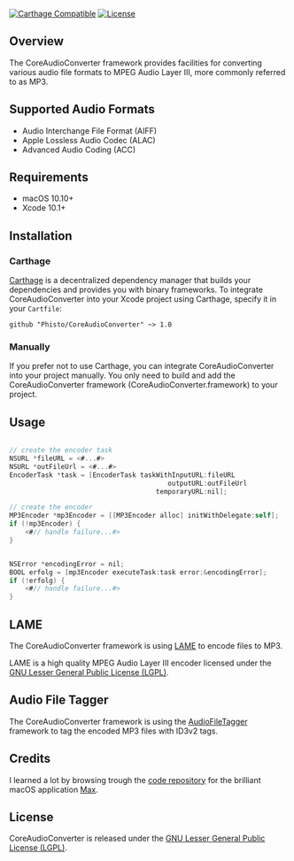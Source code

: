 [![Carthage Compatible](https://img.shields.io/badge/Carthage-compatible-4BC51D.svg?style=flat)](https://github.com/Carthage/Carthage)
[![License](https://img.shields.io/github/license/phisto/CoreAudioConverter.svg)](https://github.com/Phisto/CoreAudioConverter)


## Overview

The CoreAudioConverter framework provides facilities for converting various audio file formats to MPEG Audio Layer III, 
more commonly referred to as MP3.


## Supported Audio Formats

- Audio Interchange File Format (AIFF)
- Apple Lossless Audio Codec (ALAC)
- Advanced Audio Coding (ACC)


## Requirements

- macOS 10.10+
- Xcode 10.1+


## Installation

### Carthage

[Carthage](https://github.com/Carthage/Carthage) is a decentralized dependency manager that builds your dependencies and provides you with binary frameworks. To integrate CoreAudioConverter into your Xcode project using Carthage, specify it in your `Cartfile`:

```ogdl
github "Phisto/CoreAudioConverter" ~> 1.0
```

### Manually

If you prefer not to use Carthage, you can integrate CoreAudioConverter into your project manually.
You only need to build and add the CoreAudioConverter framework (CoreAudioConverter.framework) to your project. 


## Usage

```objectivec

// create the encoder task
NSURL *fileURL = <#...#>
NSURL *outFileUrl = <#...#>
EncoderTask *task = [EncoderTask taskWithInputURL:fileURL
                                        outputURL:outFileUrl
                                     temporaryURL:nil];

// create the encoder
MP3Encoder *mp3Encoder = [[MP3Encoder alloc] initWithDelegate:self];
if (!mp3Encoder) {
    <#// handle failure...#>
}


NSError *encodingError = nil;
BOOL erfolg = [mp3Encoder executeTask:task error:&encodingError];
if (!erfolg) {
    <#// handle failure...#>
}

```


## LAME

The CoreAudioConverter framework is using [LAME](http://lame.sourceforge.net/) to encode files to MP3.

LAME is a high quality MPEG Audio Layer III encoder licensed under the [GNU Lesser General Public License (LGPL)](https://www.gnu.org/licenses/). 


## Audio File Tagger 

The CoreAudioConverter framework is using the [AudioFileTagger](https://github.com/Phisto/AudioFileTagger) framework to tag the encoded MP3 files with ID3v2 tags.


## Credits

I learned a lot by browsing trough the [code repository](https://github.com/sbooth/Max) for the brilliant macOS application [Max](https://sbooth.org/Max/).


## License

CoreAudioConverter is released under the [GNU Lesser General Public License (LGPL)](https://www.gnu.org/licenses/). 

